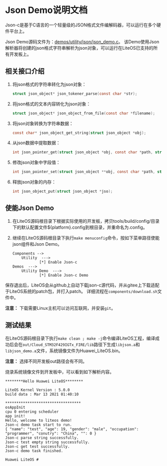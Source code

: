 # Json Demo说明文档

Json-c是基于C语言的一个轻量级的JSON格式文件编解码器，可以运行在多个硬件平台上。

Json Demo源码文件为：<a href="https://gitee.com/LiteOS/LiteOS/blob/master/demos/utility/json/json_demo.c" target="_blank">demos/utility/json/json_demo.c</a>。
该Demo使用Json解析器将创建的json格式字符串解析为json对象，可以运行在LiteOS已支持的所有开发板上。


## 相关接口介绍

1) 将json格式的字符串转化为json对象：
    ```c
    struct json_object* json_tokener_parse(const char *str);
    ```
2) 将json格式的文本内容转化为json对象：
    ```c
    struct json_object* json_object_from_file(const char *filename);
    ```
3) 将json对象转换为字符串数据：
    ```c
    const char* json_object_get_string(struct json_object *obj);
    ```
4) 从json数据中提取数据：
    ```c
    int json_pointer_get(struct json_object *obj, const char *path, struct json_object **res);
    ```
5) 修改json对象中字段值：
    ```c
    int json_pointer_set(struct json_object **obj, const char *path, struct json_object *value);
    ```
6) 释放json对象的内存：
    ```c
    int json_object_put(struct json_object *jso);
    ```


## 使能Json Demo

1. 在LiteOS源码根目录下根据实际使用的开发板，拷贝tools/build/config/目录下的默认配置文件${platform}.config到根目录，并重命名为.config。

2. 继续在LiteOS源码根目录下执行`make menuconfig`命令，按如下菜单路径使能json组件和Json Demo。

    ```
    Components -->
        Utility  --->
                [*] Enable Json-c
    Demos  --->
        Utility Demo  --->
                [*] Enable Json-c Demo
    ```

保存退出后，LiteOS会从github上自动下载json-c源代码，并从gitee上下载适配于LiteOS系统的patch包，并打入patch。
详细流程在`components/download.sh`文件中。

**注意：** 下载需要Linux主机可以访问互联网，并安装`git`。


## 测试结果

在LiteOS源码根目录下执行`make clean ; make -j`命令编译LiteOS工程，编译成功后会在`out/Cloud_STM32F429IGTx_FIRE/lib`路径下生成`libjson.a`和`libjson_demo.a`文件，系统镜像文件为Huawei_LiteOS.bin。

**注意：** 选择不同开发板out路径会有不同。

烧录系统镜像文件到开发板中，可以看到如下解析内容。

```
********Hello Huawei LiteOS********

LiteOS Kernel Version : 5.0.0
build data : Mar 13 2021 01:40:10

**********************************
osAppInit
cpu 0 entering scheduler
app init!
Hello, welcome to liteos demo!
Json-c demo task start to run.
{ "name": "test", "age": 19, "gender": "male", "occupation": "programmer", "conutry": "China", "": 0 }
Json-c parse string successfully.
Json-c test empty string successfully.
Json-c get test successfully.
Json-c demo task finished.

Huawei LiteOS # 

```